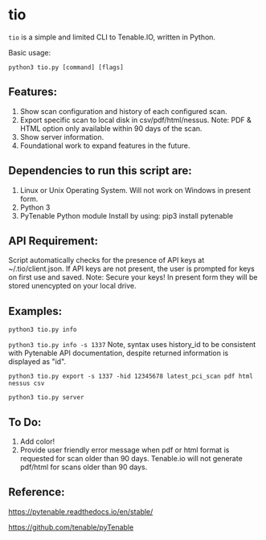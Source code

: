# tio

````tio```` is a simple and limited CLI to Tenable.IO, written in Python.

Basic usage:

````python3 tio.py [command] [flags]````

## Features:

1) Show scan configuration and history of each configured scan.
2) Export specific scan to local disk in csv/pdf/html/nessus. 
   Note: PDF & HTML option only available within 90 days of the scan.
3) Show server information.
4) Foundational work to expand features in the future.

## Dependencies to run this script are:

1) Linux or Unix Operating System.  Will not work on Windows in present form.
2) Python 3
3) PyTenable Python module
   Install by using:
   pip3 install pytenable


## API Requirement:
Script automatically checks for the presence of API keys at ~/.tio/client.json.
If API keys are not present, the user is prompted for keys on first use and saved.
Note: Secure your keys! In present form they will be stored unencypted on your local drive.


## Examples:
````python3 tio.py info````

````python3 tio.py info -s 1337````
Note, syntax uses history_id to be consistent with Pytenable API documentation, despite returned information is displayed as "id".


````python3 tio.py export -s 1337 -hid 12345678 latest_pci_scan pdf html nessus csv````

````python3 tio.py server````


## To Do:
1) Add color!
2) Provide user friendly error message when pdf or html format is requested for scan older than 90 days.
   Tenable.io will not generate pdf/html for scans older than 90 days.


## Reference:
https://pytenable.readthedocs.io/en/stable/

https://github.com/tenable/pyTenable

